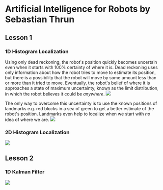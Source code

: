 # Artificial Intelligence for Robots by Sebastian Thrun

## Lesson 1
### 1D Histogram Localization
Using only dead reckoning, the robot's position quickly becomes uncertain even when it starts with 100% certainty of where it is. Dead reckoning uses only information about how the robot tries to move to estimate its position, but there is a possibility that the robot will move by some amount less than or more than it tried to move. Eventually, the robot's belief of where it is approaches a state of maximum uncertainty, known as the limit distribution, in which the robot believes it could be _anywhere_.
![](https://github.com/daniel-s-ingram/ai_for_robots/blob/master/Histogram%20Localization/only_move.gif)

The only way to overcome this uncertainty is to use the known positions of landmarks e.g. red blocks in a sea of green to get a better estimate of the robot's position. Landmarks even help to localize when we start with _no_ idea of where we are. 
![](https://github.com/daniel-s-ingram/ai_for_robots/blob/master/Histogram%20Localization/sense_and_move.gif)

### 2D Histogram Localization
![](https://github.com/daniel-s-ingram/ai_for_robots/blob/master/Histogram%20Localization/localization_2d.gif)

## Lesson 2
### 1D Kalman Filter
![](https://github.com/daniel-s-ingram/ai_for_robots/blob/master/Kalman%20Filter/kalman_1d.gif)